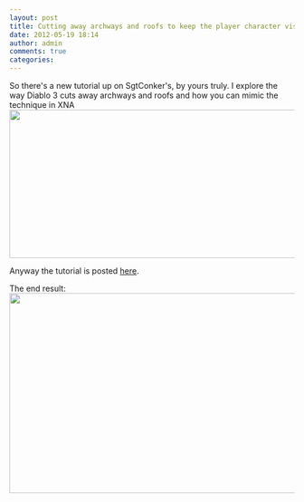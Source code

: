```yaml
---
layout: post
title: Cutting away archways and roofs to keep the player character visible
date: 2012-05-19 18:14
author: admin
comments: true
categories:
---
```

So there's a new tutorial up on SgtConker's, by yours truly. I explore the way Diablo 3 cuts away archways and roofs and how you can mimic the technique in XNA
<a href="http://www.sgtconker.com/2012/05/cutting-away-archways-and-roofs-to-keep-the-player-character-visible/"><img class="alignnone" src="http://www.madgamedev.com/wp-content/uploads/2012/05/WithAndWithoutArch.png" alt="" width="514" height="262" /></a>

Anyway the tutorial is posted <a href="http://www.madgamedev.com/post/2012/05/19/Cutting-away-archways-and-roofs-to-keep-the-player-character-visible.aspx">here</a>.

The end result:
<img class="alignnone" src="http://www.madgamedev.com/wp-content/uploads/2012/05/cutSmooth.png" alt="" width="523" height="353" />
